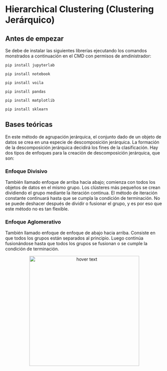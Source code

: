 # Hierarchical Clustering (Clustering Jerárquico)

## Antes de empezar
Se debe de instalar las siguientes librerías ejecutando los comandos monstrados a continuación en el CMD con permisos de amdinistrador:

```
pip install jupyterlab
```
```
pip install notebook
```
```
pip install voila
```
```
pip install pandas
```
```
pip install matplotlib
```
```
pip install sklearn
```

## Bases teóricas
En este método de agrupación jerárquica, el conjunto dado de un objeto de datos se crea en una especie de descomposición jerárquica. La formación de la descomposición jerárquica decidirá los fines de la clasificación. Hay dos tipos de enfoques para la creación de descomposición jerárquica, que son:

### Enfoque Divisivo
También llamado enfoque de arriba hacia abajo; comienza con todos los objetos de datos en el mismo grupo. Los clústeres más pequeños se crean dividiendo el grupo mediante la iteración continua. El método de iteración constante continuará hasta que se cumpla la condición de terminación.
No se puede deshacer después de dividir o fusionar el grupo, y es por eso que este método no es tan flexible.

### Enfoque Aglomerativo
También llamado enfoque de enfoque de abajo hacia arriba.
Consiste en que todos los grupos están separados al principio.
Luego continúa fusionándose hasta que todos los grupos se
fusionan o se cumple la condición de terminación.


<p align="center">
  <img src="https://miro.medium.com/max/1400/0*afzanWwrDq9vd2g-" width="350" title="hover text">
</p>
